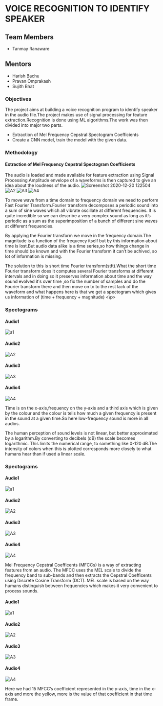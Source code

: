 
# VOICE RECOGNITION TO IDENTIFY SPEAKER

## Team Members
<ul>
 <li>Tanmay Ranaware</li>
 </ul>

## Mentors
<ul>
 <li>Harish Bachu</li>
<li>Pravan Omprakash</li>
 <li>Sujith Bhat</li>
</ul>

### Objectives
<p>
The project aims at building a voice recognition program to identify speaker in the audio file.The project makes use of signal processing for feature extraction.Recognition is done using ML algorithms.The work was then divided into major two parts.
 </p>
<ul>
 <li>Extraction of Mel Frequency Cepstral Spectogram Coefficients</li>
<li>Create a CNN model, train the model with the given data.</li>
 </ul>
 
### Methodology
#### Extraction of Mel Frequency Cepstral Spectogram Coefficients
The audio is loaded and made available for feature extraction using Signal Processing.Amplitude envelope of a waveforms is then  captured to  give an idea about the loudness of the audio.
![Screenshot 2020-12-20 122504](https://user-images.githubusercontent.com/56064349/102708405-ee124800-42c8-11eb-83df-46e08f0d9c75.png)
![A2](https://user-images.githubusercontent.com/56064349/102708429-14d07e80-42c9-11eb-971b-d0222dd2a5df.png)
![A3](https://user-images.githubusercontent.com/56064349/102708466-56612980-42c9-11eb-9fb4-fcb266b7c27a.png)
![A4](https://user-images.githubusercontent.com/56064349/102708480-7f81ba00-42c9-11eb-8dda-1ad23fffaaa6.png)

To move wave from a time domain to frequency domain we need to perform Fast Fourier Transform.Fourier transform decomposes a periodic sound into a sum of sine waves which all vibrate oscillate at different frequencies. It is quite incredible so we can describe a very complex sound as long as it’s periodic as a sum as the superimposition of a bunch of different sine waves at different frequencies.
<p>By applying the Fourier transform we move in the frequency domain.The magnitude is a function of the frequency itself but by this information about time is lost.But audio data alike is a time series,so how things change in time should be known and with the Fourier transform it can’t be achived, so lot of information is missing.
</p>
<p>
 The solution to this is short time Fourier transform(stft).What the short time Fourier transform does it computes several Fourier transforms at different intervals and in doing so it preserves information about time and the way sound evolved it's over time ,so  fix the number of samples  and do the Fourier transform there and then  move on to to the rest lack of the waveform and what happens here is that we get a spectogram which gives us information of (time + frequency + magnitude)
 <\p>
  
 ### Spectograms
 #### Audio1
 
 ![a1](https://user-images.githubusercontent.com/56064349/102709568-181c3800-42d2-11eb-8356-483c949b4c09.png)
 
 #### Audio2
 
 ![A2](https://user-images.githubusercontent.com/56064349/102709621-3d10ab00-42d2-11eb-8ed8-a4f2e209a279.png)

 #### Audio3

![A3](https://user-images.githubusercontent.com/56064349/102709678-852fcd80-42d2-11eb-92eb-87142e16f83c.png)
 
 #### Audio4
 
  ![A4](https://user-images.githubusercontent.com/56064349/102709686-8fea6280-42d2-11eb-9ec7-39de7e6abe34.png)
  
 Time is on the x-axis,frequency on the y-axis and a third axis which is given by the colour and the colour is tells how much a given frequency is present in the sound at a given time.So here low-frequency sound is more in all audios.
 
 The human perception of sound levels is not linear, but better approximated by a logarithm.By converting to decibels (dB) the scale becomes logarithmic. This limits the numerical range, to something like 0-120 dB.The intensity of colors when this is plotted corresponds more closely to what humans hear than if  used a linear scale.
 
 ### Spectograms
 
 #### Audio1
 
 ![a1](https://user-images.githubusercontent.com/56064349/102709881-7813de00-42d4-11eb-9f7f-e67f7eff82d5.png)
  
 #### Audio2
 
 ![A2](https://user-images.githubusercontent.com/56064349/102709883-7a763800-42d4-11eb-9065-3122de17df23.png)

 #### Audio3
 
 ![A3](https://user-images.githubusercontent.com/56064349/102709886-7cd89200-42d4-11eb-8766-24e9e414ac18.png)

 
 #### Audio4
 
 ![A4](https://user-images.githubusercontent.com/56064349/102709887-7ea25580-42d4-11eb-9849-f128fb54f556.png)
 
 
 Mel Frequency Cepstral Coefficents (MFCCs) is a way of extracting features from an audio. The MFCC uses the MEL scale to divide the frequency band to sub-bands and then extracts the Cepstral Coefficents using Discrete Cosine Transform (DCT). MEL scale is based on the way humans distinguish between frequencies which makes it very convenient to process sounds.
 
 #### Audio1
![a1](https://user-images.githubusercontent.com/56064349/102711109-48b59f00-42dd-11eb-9b3e-5a96280e6bc8.png)
 
 #### Audio2
![A2](https://user-images.githubusercontent.com/56064349/102711110-494e3580-42dd-11eb-82ab-5a190d115ed1.png)
 #### Audio3
![A3](https://user-images.githubusercontent.com/56064349/102711105-46ebdb80-42dd-11eb-8f5e-926f942e025f.png)
 #### Audio4
![A4](https://user-images.githubusercontent.com/56064349/102711106-481d0880-42dd-11eb-9cc7-ce489b03c545.png)
 
 
Here we had 15 MFCC’s coefficient represented in the y-axis, time in the x-axis and more the yellow, more is the value of that coefficient in that time frame.
 
 
 
 
   
    
    


